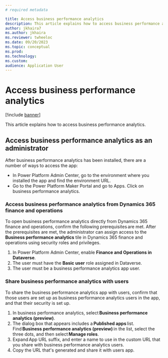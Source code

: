```yaml
---
# required metadata

title: Access business performance analytics
description: This article explains how to access business performance analytics.
author: jkhaira7
ms.author: jkhaira
ms.reviewer: twheeloc 
ms.date: 09/20/2023
ms.topic: conceptual
ms.prod: 
ms.technology:
ms.custom:
audience: Application User
---
```


# Access business performance analytics

[!include [banner](../includes/banner.md)]

This article explains how to access business performance analytics.

## Access business performance analytics as an administrator 

After business performance analytics has been installed, there are a number of ways to access the app:  

 - In Power Platform Admin Center, go to the environment where you installed the app and find the environment URL.
 - Go to the Power Platform Maker Portal and go to Apps. Click on business performance analytics.  

### Access business performance analytics from Dynamics 365 finance and operations  

To open business performance analytics directly from Dynamics 365 finance and operations, confirm the following prerequisites are met. After the prerequisites are met, the administrator can assign access to the 
**Business performance analytics** tile in Dynamics 365 finance and operations using security roles and privileges.  

1. In Power Platform Admin Center, enable **Finance and Operations in Dataverse**.
2. The user must have the **Basic user** role assigned in Dataverse.
3. The user must be a business performance analytics app user.  

### Share business performance analytics with users 

To share the business performance analytics app with users, confirm that those users are set up as business performance analytics users in the app, and that their security is set up. 

1. In business performance analytics, select **Business performance analytics (preview)**.
2. The dialog box that appears includes a **Published apps** list. Find **Business performance analytics (preview)** in the list, select the three dots, and then select **Manage roles**.
3. Expand App URL suffix, and enter a name to use in the custom URL that you share with business performance analytics users.
4. Copy the URL that's generated and share it with users app. 

 
